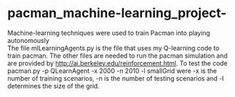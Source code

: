 # pacman_machine-learning_project-
Machine-learning techniques were used to train Pacman into playing autonomously     
The file mlLearningAgents.py is the file that uses my Q-learning code to train pacman.
The other files are needed to run the pacman simulation and are provided by http://ai.berkeley.edu/reinforcement.html. 
To test the code pacman.py -p QLearnAgent -x 2000 -n 2010 -l smallGrid were -x 
is the number of training scenarios, -n is the number of testing scenarios and -l determines the size of the grid.
